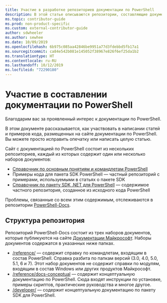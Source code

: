 ```yaml
---
title: Участие в разработке репозиториев документации по PowerShell
description: В этой статье описываются репозитории, составляющие документацию по PowerShell.
ms.topic: contributor-guide
ms.prod: non-product-specific
ms.custom: external-contributor-guide
author: sdwheeler
ms.author: sewhee
ms.date: 10/09/2019
ms.openlocfilehash: 6b975c085aa42846be9951a77d3fdebbd5fb17a1
ms.sourcegitcommit: ca84e542b081e145052f38967e826f6ef25da1b2
ms.translationtype: HT
ms.contentlocale: ru-RU
ms.lasthandoff: 10/12/2019
ms.locfileid: "72290180"
---
```

# <a name="contributing-to-powershell-documentation"></a>Участие в составлении документации по PowerShell

Благодарим вас за проявленный интерес к документации по PowerShell.

В этом документе рассказывается, как участвовать в написании статей и примеров кода, размещенных на сайте документации по PowerShell. Вы можете просто исправить опечатку или написать целую статью.

Сайт с документацией по PowerShell состоит из нескольких репозиториев, каждый из которых содержит один или несколько наборов документов:

- [Справочник по основным понятиям и командлетам PowerShell][psdocs]
- Примеры кода для пакета SDK PowerShell — частный репозиторий с примерами, используемыми в статьях о пакете SDK
- [Справочник по пакету SDK .NET для PowerShell](/dotnet/api/?view=pscore-6.2.0) — содержимое частного репозитория, созданное из исходного кода PowerShell

Проблемы, связанные со всем этим содержимым, отслеживаются в репозитории [PowerShell-Docs][docsrepo].

## <a name="repository-structure"></a>Структура репозитория

Репозиторий PowerShell-Docs состоит из трех наборов документов, которые публикуются на сайте [Документации Майкрософт][psdocs]. Наборы документов содержатся в указанных ниже папках.

- [/reference/][ref] — содержит справку по командлетам, входящим в состав PowerShell. Справка разбита по папкам версий (3.0, 4.0, 5.0, 5.1, 6 и 7). Этот набор документов не содержит справки по модулям, входящим в состав Windows или других продуктов Майкрософт.
- [/reference/docs-conceptual][conceptual] — содержит концептуальную документацию по PowerShell. Сюда входят инструкции по установке, примеры скриптов, практические руководства и многое другое.
- [/developer/][SDK] — содержит концептуальную документацию по пакету SDK для PowerShell.

<!--link refs-->
[psdocs]: https://docs.microsoft.com/powershell
[docsrepo]: https://github.com/MicrosoftDocs/PowerShell-Docs
[ref]: https://github.com/MicrosoftDocs/PowerShell-Docs/tree/staging/reference
[conceptual]: https://github.com/MicrosoftDocs/PowerShell-Docs/tree/staging/reference/docs-conceptual
[SDK]: https://github.com/MicrosoftDocs/PowerShell-Docs/tree/staging/developer
